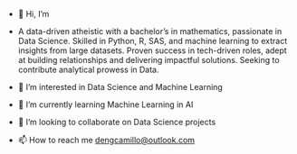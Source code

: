 - 👋 Hi, I’m

- A data-driven atheistic with a bachelor’s in mathematics, passionate in Data Science. Skilled in Python, R, SAS, and machine learning to extract insights from large datasets. Proven success in tech-driven roles, adept at building relationships and delivering impactful solutions. Seeking to contribute analytical prowess in Data. 

- 👀 I’m interested in Data Science and Machine Learning
- 🌱 I’m currently learning Machine Learning in AI
- 💞️ I’m looking to collaborate on Data Science projects 
- 📫 How to reach me dengcamillo@outlook.com
